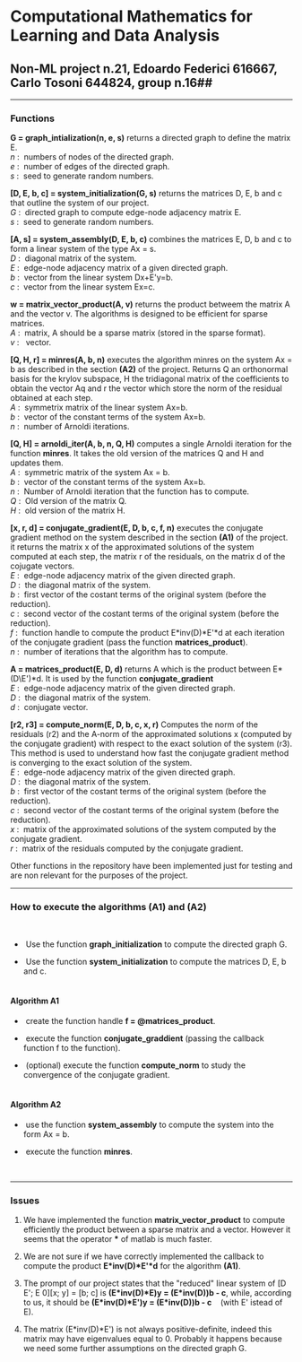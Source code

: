 
# Computational Mathematics for Learning and Data Analysis #

## Non-ML project n.21, Edoardo Federici 616667, Carlo Tosoni 644824, group n.16##

---

### Functions ###

__G = graph_intialization(n, e, s)__ returns a directed graph to define the matrix E.<br/> _n_ :&nbsp; numbers of nodes of the directed graph.<br/>_e_ :&nbsp; number of edges of the directed graph.<br/>_s_ :&nbsp; seed to generate random numbers.

__[D, E, b, c] = system_initialization(G, s)__ returns the matrices D, E, b and c that outline the system of our project.<br/> _G_ :&nbsp; directed graph to compute edge-node adjacency matrix E.<br/> _s_ :&nbsp; seed to generate random numbers.

__[A, s] = system_assembly(D, E, b, c)__ combines the matrices E, D, b and c to form a linear system of the type Ax = s.<br/> _D_ :&nbsp; diagonal matrix of the system.<br/> _E_ :&nbsp; edge-node adjacency matrix of a given directed graph.<br/> _b_ :&nbsp; vector from the linear system Dx+E'y=b.<br/> _c_ :&nbsp; vector from the linear system Ex=c.

__w = matrix_vector_product(A, v)__ returns the product betweem the matrix A and the vector v. The algorithms is designed to be efficient for sparse matrices.<br/> _A_ :&nbsp; matrix, A should be a sparse matrix (stored in the sparse format).<br/> _v_ : &nbsp; vector.

__[Q, H, r] = minres(A, b, n)__ executes the algorithm minres on the system Ax = b as described in the section __(A2)__ of the project. Returns Q an orthonormal basis for the krylov subspace, H the tridiagonal matrix of the coefficients to obtain the vector Aq and r the vector which store the norm of the residual obtained at each step.<br/> _A_ :&nbsp; symmetrix matrix of the linear system Ax=b.<br/> _b_ :&nbsp; vector of the constant terms of the system Ax=b.<br/> _n_ :&nbsp; number of Arnoldi iterations.

__[Q, H] = arnoldi_iter(A, b, n, Q, H)__ computes a single Arnoldi iteration for the function __minres__. It takes the old version of the matrices Q and H and updates them.<br/> _A_ :&nbsp; symmetric matrix of the system Ax = b.<br/> _b_ :&nbsp; vector of the constant terms of the system Ax=b.<br/> _n_ :&nbsp; Number of Arnoldi iteration that the function has to compute.<br/> _Q_ :&nbsp; Old version of the matrix Q.<br/> _H_ :&nbsp; old version of the matrix H.

__[x, r, d] = conjugate_gradient(E, D, b, c, f, n)__ executes the conjugate gradient method on the system described in the section __(A1)__ of the project. it returns the matrix x of the approximated solutions of the system computed at each step, the matrix r of the residuals, on the matrix d of the cojugate vectors.<br/> _E_ :&nbsp; edge-node adjacency matrix of the given directed graph.<br/> _D_ :&nbsp; the diagonal matrix of the system.<br/> _b_ :&nbsp; first vector of the costant terms of the original system (before the reduction).<br/> _c_ :&nbsp; second vector of the costant terms of the original system (before the reduction).<br/> _f_ :&nbsp; function handle to compute the product E\*inv(D)\*E'\*d at each iteration of the conjugate gradient (pass the function __matrices_product__).<br/> _n_ :&nbsp; number of iterations that the algorithm has to compute.

__A = matrices_product(E, D, d)__ returns A which is the product between E\*(D\E')\*d. It is used by the function __conjugate_gradient__<br/> _E_ :&nbsp; edge-node adjacency matrix of the given directed graph.<br/> _D_ :&nbsp; the diagonal matrix of the system.<br/> _d_ :&nbsp; conjugate vector.

__[r2, r3] = compute_norm(E, D, b, c, x, r)__ Computes the norm of the residuals (r2) and the A-norm of the approximated solutions x (computed by the conjugate gradient) with respect to the exact solution of the system (r3). This method is used to understand how fast the conjugate gradient method is converging to the exact solution of the system.<br/> _E_ :&nbsp; edge-node adjacency matrix of the given directed graph.<br/> _D_ :&nbsp; the diagonal matrix of the system.<br/> _b_ :&nbsp; first vector of the costant terms of the original system (before the reduction).<br/> _c_ :&nbsp; second vector of the costant terms of the original system (before the reduction).<br/> _x_ :&nbsp; matrix of the approximated solutions of the system computed by the conjugate gradient.<br/> _r_ :&nbsp; matrix of the residuals computed by the conjugate gradient.

Other functions in the repository have been implemented just for testing and are non relevant for the purposes of the project.

---

### How to execute the algorithms (A1) and (A2) ###

<br/>

- &nbsp;Use the function __graph_initialization__ to compute the directed graph G.

- &nbsp;Use the function __system_initialization__ to compute the matrices D, E, b and c.


#### <br/>Algorithm A1 ####

- &nbsp;create the function handle __f = @matrices_product__.

- &nbsp;execute the function __conjugate_graddient__ (passing the callback function f to the function).

- &nbsp;(optional) execute the function __compute_norm__ to study the convergence of the conjugate gradient.

#### <br/>Algorithm A2 ####

- &nbsp;use the function __system_assembly__ to compute the system into the form Ax = b.

- &nbsp;execute the function __minres__.

<br/>

---

### Issues<br/> ###


1. We have implemented the function __matrix_vector_product__ to compute efficiently the product between a sparse matrix and a vector. However it seems that the operator __\*__ of matlab is much faster.

2. We are not sure if we have correctly implemented the callback to compute the product __E\*inv(D)\*E'\*d__ for the algorithm __(A1)__.

3. The prompt of our project states that the "reduced" linear system of [D E'; E 0][x; y] = [b; c] is __(E\*inv(D)\*E)y = (E\*inv(D))b - c__, while, according to us, it should be __(E\*inv(D)\*E')y = (E\*inv(D))b - c__&nbsp; &nbsp; (with E' istead of E).

4. The matrix (E\*inv(D)\*E') is not always positive-definite, indeed this matrix may have eigenvalues equal to 0. Probably it happens because we need some further assumptions on the directed graph G.
